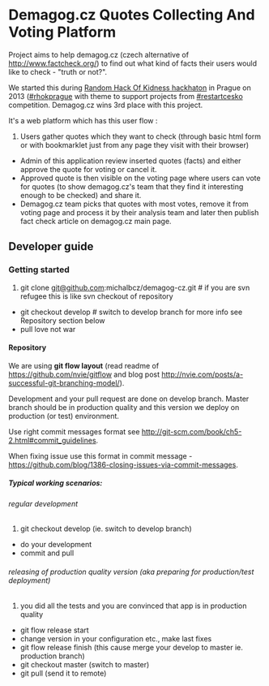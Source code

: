 Demagog.cz Quotes Collecting And Voting Platform
================================================

Project aims to help demagog.cz (czech alternative of http://www.factcheck.org/)
to find out what kind of facts their users would like to check - "truth or not?".

We started this during [Random Hack Of Kidness hackhaton](http://www.rhok.org/) in Prague on 2013 ([#rhokprague](http://twitter.com/search?q=%23rhokprague) with theme to support projects from [#restartcesko](http://twitter.com/search?q=%23restartcesko) competition.
Demagog.cz wins 3rd place with this project.

It's a web platform which has this user flow :

1. Users gather quotes which they want to check (through basic html form or with bookmarklet just from any page they visit with their browser)
+ Admin of this application review inserted quotes (facts) and either approve the quote for voting or cancel it.
+ Approved quote is then visible on the voting page where users can vote for quotes (to show demagog.cz's team that they find it interesting enough to be checked) and share it.
+ Demagog.cz team picks that quotes with most votes, remove it from voting page and process it by their analysis team and later then publish fact check article on demagog.cz main page.

## Developer guide


### Getting started


1. git clone git@github.com:michalbcz/demagog-cz.git # if you are svn refugee this is like 
svn checkout of repository
+ git checkout develop # switch to develop branch for more info see Repository section 
below
+ pull love not war

#### Repository


We are using **git flow layout** (read readme of https://github.com/nvie/gitflow and blog post 
http://nvie.com/posts/a-successful-git-branching-model/).

Development and your pull request are done on develop branch.
Master branch should be in production quality and this version we deploy on production (or 
test) environment.

Use right commit messages format see http://git-scm.com/book/ch5-2.html#commit_guidelines.

When fixing issue use this format in commit message - 
https://github.com/blog/1386-closing-issues-via-commit-messages.

##### Typical working scenarios:

###### regular development
1. git checkout develop (ie. switch to develop branch)
+ do your development
+ commit and pull

###### releasing of production quality version (aka preparing for production/test deployment)
1. you did all the tests and you are convinced that app is in production quality
+ git flow release start <version>
+ change version in your configuration etc., make last fixes
+ git flow release finish (this cause merge your develop to master ie. production 
branch)
+ git checkout master (switch to master)
+ git pull (send it to remote)
        



        


